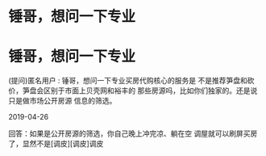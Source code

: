 # 锤哥，想问一下专业

# 锤哥，想问一下专业

(提问)匿名用户 : 锤哥，想问一下专业买房代购核心的服务是 不是推荐笋盘和砍价，笋盘会区别于市面上贝壳网和裕丰的 那些房源吗，比如你们独家的。还是说只是做市场公开房源 信息的筛选。

2019-04-26

回答：如果是公开房源的筛选，你自己晚上冲完凉、躺在空 调屋就可以刷屏买房了，显然不是[调皮][调皮]调皮